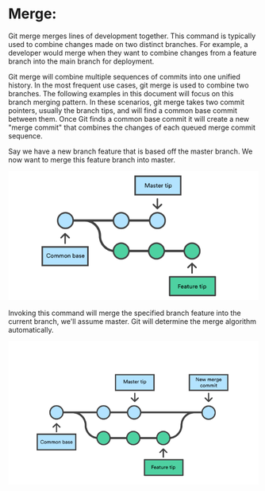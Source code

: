 # Merge:
Git merge merges lines of development together. This command is typically used to combine changes made on two distinct branches. For example, a developer would merge when they want to combine changes from a feature branch into the main branch for deployment.

Git merge will combine multiple sequences of commits into one unified history. In the most frequent use cases, git merge is used to combine two branches. The following examples in this document will focus on this branch merging pattern. In these scenarios, git merge takes two commit pointers, usually the branch tips, and will find a common base commit between them. Once Git finds a common base commit it will create a new "merge commit" that combines the changes of each queued merge commit sequence.

Say we have a new branch feature that is based off the master branch. We now want to merge this feature branch into master.

![](Before_merge.png)

Invoking this command will merge the specified branch feature into the current branch, we'll assume master. Git will determine the merge algorithm automatically.

![](After_merge.png)
